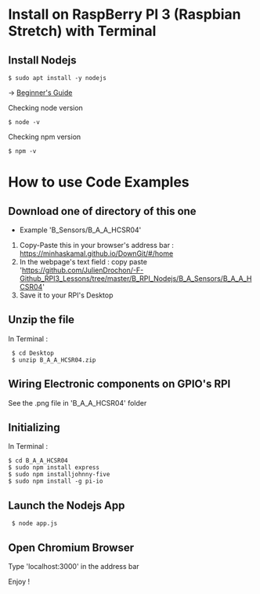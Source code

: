# Install on RaspBerry PI 3 (Raspbian Stretch) with Terminal
    
## Install Nodejs

    $ sudo apt install -y nodejs
  
&rarr; <a href="https://thisdavej.com/beginners-guide-to-installing-node-js-on-a-raspberry-pi/">Beginner's Guide</a>

Checking node version

    $ node -v
    
Checking npm version

    $ npm -v 

    
# How to use Code Examples
## Download one of directory of this one
- Example 'B_Sensors/B_A_A_HCSR04'
1. Copy-Paste this in your browser's address bar :
https://minhaskamal.github.io/DownGit/#/home
2. In the webpage's text field : copy paste 'https://github.com/JulienDrochon/-F-Github_RPI3_Lessons/tree/master/B_RPI_Nodejs/B_A_Sensors/B_A_A_HCSR04'
3. Save it to your RPI's Desktop

## Unzip the file
In Terminal :

     $ cd Desktop
     $ unzip B_A_A_HCSR04.zip
     
## Wiring Electronic components on GPIO's RPI
See the .png file in 'B_A_A_HCSR04' folder

## Initializing
In Terminal :

    $ cd B_A_A_HCSR04
    $ sudo npm install express
    $ sudo npm installjohnny-five
    $ sudo npm install -g pi-io
     
## Launch the Nodejs App

     $ node app.js
     
## Open Chromium Browser
Type 'localhost:3000' in the address bar

Enjoy !

